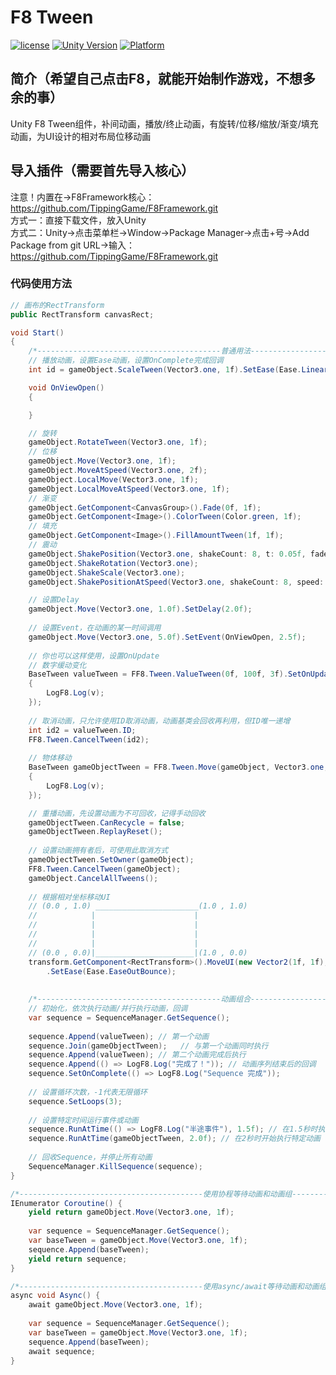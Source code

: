 # F8 Tween

[![license](http://img.shields.io/badge/license-MIT-green.svg)](https://opensource.org/licenses/MIT) 
[![Unity Version](https://img.shields.io/badge/unity-2021.3.15f1-blue)](https://unity.com) 
[![Platform](https://img.shields.io/badge/platform-Win%20%7C%20Android%20%7C%20iOS%20%7C%20Mac%20%7C%20Linux%20%7C%20WebGL-orange)]() 

## 简介（希望自己点击F8，就能开始制作游戏，不想多余的事）
Unity F8 Tween组件，补间动画，播放/终止动画，有旋转/位移/缩放/渐变/填充动画，为UI设计的相对布局位移动画  

## 导入插件（需要首先导入核心）
注意！内置在->F8Framework核心：https://github.com/TippingGame/F8Framework.git  
方式一：直接下载文件，放入Unity  
方式二：Unity->点击菜单栏->Window->Package Manager->点击+号->Add Package from git URL->输入：https://github.com/TippingGame/F8Framework.git  

### 代码使用方法
```C#
// 画布的RectTransform
public RectTransform canvasRect;

void Start()
{
    /*-----------------------------------------普通用法-----------------------------------------*/
    // 播放动画，设置Ease动画，设置OnComplete完成回调
    int id = gameObject.ScaleTween(Vector3.one, 1f).SetEase(Ease.Linear).SetOnComplete(OnViewOpen).ID;

    void OnViewOpen()
    {

    }

    // 旋转
    gameObject.RotateTween(Vector3.one, 1f);
    // 位移
    gameObject.Move(Vector3.one, 1f);
    gameObject.MoveAtSpeed(Vector3.one, 2f);
    gameObject.LocalMove(Vector3.one, 1f);
    gameObject.LocalMoveAtSpeed(Vector3.one, 1f);
    // 渐变
    gameObject.GetComponent<CanvasGroup>().Fade(0f, 1f);
    gameObject.GetComponent<Image>().ColorTween(Color.green, 1f);
    // 填充
    gameObject.GetComponent<Image>().FillAmountTween(1f, 1f);
    // 震动
    gameObject.ShakePosition(Vector3.one, shakeCount: 8, t: 0.05f, fadeOut: false);
    gameObject.ShakeRotation(Vector3.one);
    gameObject.ShakeScale(Vector3.one);
    gameObject.ShakePositionAtSpeed(Vector3.one, shakeCount: 8, speed: 5f, fadeOut: false);

    // 设置Delay
    gameObject.Move(Vector3.one, 1.0f).SetDelay(2.0f);
    
    // 设置Event，在动画的某一时间调用
    gameObject.Move(Vector3.one, 5.0f).SetEvent(OnViewOpen, 2.5f);
    
    // 你也可以这样使用，设置OnUpdate
    // 数字缓动变化
    BaseTween valueTween = FF8.Tween.ValueTween(0f, 100f, 3f).SetOnUpdateFloat((float v) =>
    {
        LogF8.Log(v);
    });
    
    // 取消动画，只允许使用ID取消动画，动画基类会回收再利用，但ID唯一递增
    int id2 = valueTween.ID;
    FF8.Tween.CancelTween(id2);
    
    // 物体移动
    BaseTween gameObjectTween = FF8.Tween.Move(gameObject, Vector3.one, 3f).SetOnUpdateVector3((Vector3 v) =>
    {
        LogF8.Log(v);
    });

    // 重播动画，先设置动画为不可回收，记得手动回收
    gameObjectTween.CanRecycle = false;
    gameObjectTween.ReplayReset();
        
    // 设置动画拥有者后，可使用此取消方式
    gameObjectTween.SetOwner(gameObject);
    FF8.Tween.CancelTween(gameObject);
    gameObject.CancelAllTweens();
    
    // 根据相对坐标移动UI
    // (0.0 , 1.0) _______________________(1.0 , 1.0)
    //            |                      |
    //            |                      |                  
    //            |                      |
    //            |                      |
    // (0.0 , 0.0)|______________________|(1.0 , 0.0)
    transform.GetComponent<RectTransform>().MoveUI(new Vector2(1f, 1f), canvasRect, 1f)
        .SetEase(Ease.EaseOutBounce);
    
    
    /*-----------------------------------------动画组合-----------------------------------------*/
    // 初始化，依次执行动画/并行执行动画，回调
    var sequence = SequenceManager.GetSequence();
    
    sequence.Append(valueTween); // 第一个动画
    sequence.Join(gameObjectTween);   // 与第一个动画同时执行
    sequence.Append(valueTween); // 第二个动画完成后执行
    sequence.Append(() => LogF8.Log("完成了！")); // 动画序列结束后的回调
    sequence.SetOnComplete(() => LogF8.Log("Sequence 完成"));
    
    // 设置循环次数，-1代表无限循环
    sequence.SetLoops(3);
    
    // 设置特定时间运行事件或动画
    sequence.RunAtTime(() => LogF8.Log("半途事件"), 1.5f); // 在1.5秒时执行回调
    sequence.RunAtTime(gameObjectTween, 2.0f); // 在2秒时开始执行特定动画
    
    // 回收Sequence，并停止所有动画
    SequenceManager.KillSequence(sequence);
}

/*-----------------------------------------使用协程等待动画和动画组-----------------------------------------*/
IEnumerator Coroutine() {
    yield return gameObject.Move(Vector3.one, 1f);
    
    var sequence = SequenceManager.GetSequence();
    var baseTween = gameObject.Move(Vector3.one, 1f);
    sequence.Append(baseTween);
    yield return sequence;
}

/*-----------------------------------------使用async/await等待动画和动画组-----------------------------------------*/
async void Async() {
    await gameObject.Move(Vector3.one, 1f);
    
    var sequence = SequenceManager.GetSequence();
    var baseTween = gameObject.Move(Vector3.one, 1f);
    sequence.Append(baseTween);
    await sequence;
}
```


